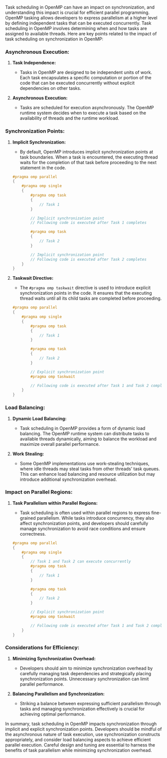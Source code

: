 Task scheduling in OpenMP can have an impact on synchronization, and understanding this impact is crucial for efficient parallel programming. OpenMP tasking allows developers to express parallelism at a higher level by defining independent tasks that can be executed concurrently. Task scheduling in OpenMP involves determining when and how tasks are assigned to available threads. Here are key points related to the impact of task scheduling on synchronization in OpenMP:

### Asynchronous Execution:

1. **Task Independence:**
   - Tasks in OpenMP are designed to be independent units of work. Each task encapsulates a specific computation or portion of the code that can be executed concurrently without explicit dependencies on other tasks.

2. **Asynchronous Execution:**
   - Tasks are scheduled for execution asynchronously. The OpenMP runtime system decides when to execute a task based on the availability of threads and the runtime workload.

### Synchronization Points:

1. **Implicit Synchronization:**
   - By default, OpenMP introduces implicit synchronization points at task boundaries. When a task is encountered, the executing thread waits for the completion of that task before proceeding to the next statement in the code.

   ```c
   #pragma omp parallel
   {
       #pragma omp single
       {
           #pragma omp task
           {
               // Task 1
           }

           // Implicit synchronization point
           // Following code is executed after Task 1 completes

           #pragma omp task
           {
               // Task 2
           }

           // Implicit synchronization point
           // Following code is executed after Task 2 completes
       }
   }
   ```

2. **Taskwait Directive:**
   - The `#pragma omp taskwait` directive is used to introduce explicit synchronization points in the code. It ensures that the executing thread waits until all its child tasks are completed before proceeding.

   ```c
   #pragma omp parallel
   {
       #pragma omp single
       {
           #pragma omp task
           {
               // Task 1
           }

           #pragma omp task
           {
               // Task 2
           }

           // Explicit synchronization point
           #pragma omp taskwait

           // Following code is executed after Task 1 and Task 2 complete
       }
   }
   ```

### Load Balancing:

1. **Dynamic Load Balancing:**
   - Task scheduling in OpenMP provides a form of dynamic load balancing. The OpenMP runtime system can distribute tasks to available threads dynamically, aiming to balance the workload and maximize overall parallel performance.

2. **Work Stealing:**
   - Some OpenMP implementations use work-stealing techniques, where idle threads may steal tasks from other threads' task queues. This can enhance load balancing and resource utilization but may introduce additional synchronization overhead.

### Impact on Parallel Regions:

1. **Task Parallelism within Parallel Regions:**
   - Task scheduling is often used within parallel regions to express fine-grained parallelism. While tasks introduce concurrency, they also affect synchronization points, and developers should carefully manage synchronization to avoid race conditions and ensure correctness.

   ```c
   #pragma omp parallel
   {
       #pragma omp single
       {
           // Task 1 and Task 2 can execute concurrently
           #pragma omp task
           {
               // Task 1
           }

           #pragma omp task
           {
               // Task 2
           }

           // Explicit synchronization point
           #pragma omp taskwait

           // Following code is executed after Task 1 and Task 2 complete
       }
   }
   ```

### Considerations for Efficiency:

1. **Minimizing Synchronization Overhead:**
   - Developers should aim to minimize synchronization overhead by carefully managing task dependencies and strategically placing synchronization points. Unnecessary synchronization can limit parallel performance.

2. **Balancing Parallelism and Synchronization:**
   - Striking a balance between expressing sufficient parallelism through tasks and managing synchronization effectively is crucial for achieving optimal performance.

In summary, task scheduling in OpenMP impacts synchronization through implicit and explicit synchronization points. Developers should be mindful of the asynchronous nature of task execution, use synchronization constructs appropriately, and consider load balancing aspects to achieve efficient parallel execution. Careful design and tuning are essential to harness the benefits of task parallelism while minimizing synchronization overhead.
